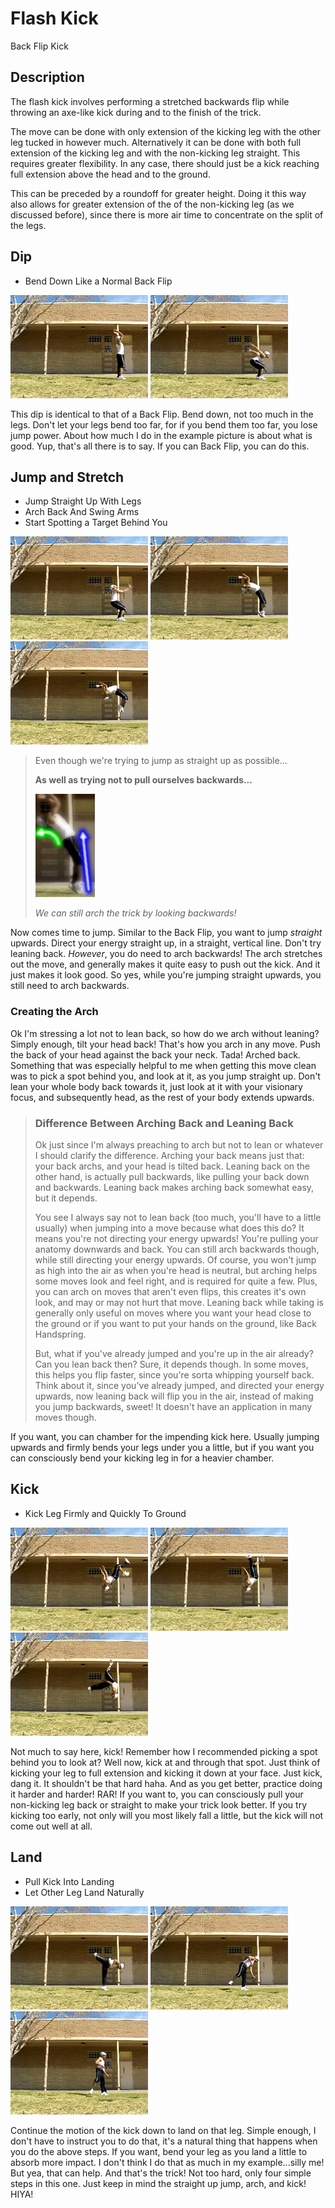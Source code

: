 # Flash Kick
Back Flip Kick

## Description

The flash kick involves performing a stretched backwards flip while throwing an axe-like kick during and to the finish of the trick.

The move can be done with only extension of the kicking leg with the other leg tucked in however much. Alternatively it can be done with both full extension of the kicking leg and with the non-kicking leg straight. This requires greater flexibility. In any case, there should just be a kick reaching full extension above the head and to the ground.

This can be preceded by a roundoff for greater height. Doing it this way also allows for greater extension of the of the non-kicking leg (as we discussed before), since there is more air time to concentrate on the split of the legs.

## Dip

* Bend Down Like a Normal Back Flip


![image](images/FlashKick/Demo_FlashKick_0001.jpg "") ![image](images/FlashKick/Demo_FlashKick_0002.jpg "")

This dip is identical to that of a Back Flip. Bend down, not too much in the legs. Don't let your legs bend too far, for if you bend them too far, you lose jump power. About how much I do in the example picture is about what is good. Yup, that's all there is to say. If you can Back Flip, you can do this.

## Jump and Stretch

* Jump Straight Up With Legs
* Arch Back And Swing Arms
* Start Spotting a Target Behind You


![image](images/FlashKick/Demo_FlashKick_0003.jpg "") ![image](images/FlashKick/Demo_FlashKick_0004.jpg "") ![image](images/FlashKick/Demo_FlashKick_0005.jpg "")

>Even though we're trying to jump as straight up as possible...
>
><b>As well as trying not to pull ourselves backwards...</b>
>
>![image](images/flash_arch_jump.jpg "")
>
><i>We can still arch the trick by looking backwards!</i>

Now comes time to jump. Similar to the Back Flip, you want to jump <i>straight</i> upwards. Direct your energy straight up, in a straight, vertical line. Don't try leaning back.
<i>However</i>, you do need to arch backwards! The arch stretches out the move, and generally makes it quite easy to push out the kick. And it just makes it look good. So yes, while you're jumping straight upwards, you still need to arch backwards.
### Creating the Arch

Ok I'm stressing a lot not to lean back, so how do we arch without leaning? Simply enough, tilt your head back! That's how you arch in any move. Push the back of your head against the back your neck. Tada! Arched back. Something that was especially helpful to me when getting this move clean was to pick a spot behind you, and look at it, as you jump straight up. Don't lean your whole body back towards it, just look at it with your visionary focus, and subsequently head, as the rest of your body extends upwards.
>### Difference Between Arching Back and Leaning Back
>Ok just since I'm always preaching to arch but not to lean or whatever I should clarify the difference. Arching your back means just that: your back archs, and your head is tilted back. Leaning back on the other hand, is actually pull backwards, like pulling your back down and backwards. Leaning back makes arching back somewhat easy, but it depends.
>
>You see I always say not to lean back (too much, you'll have to a little usually) when jumping into a move because what does this do? It means you're not directing your energy upwards! You're pulling your anatomy downwards and back. You can still arch backwards though, while still directing your energy upwards. Of course, you won't jump as high into the air as when you're head is neutral, but arching helps some moves look and feel right, and is required for quite a few. Plus, you can arch on moves that aren't even flips, this creates it's own look, and may or may not hurt that move.
Leaning back while taking is generally only useful on moves where you want your head close to the ground or if you want to put your hands on the ground, like Back Handspring.
>
>But, what if you've already jumped and you're up in the air already? Can you lean back then? Sure, it depends though. In some moves, this helps you flip faster, since you're sorta whipping yourself back. Think about it, since you've already jumped, and directed your energy upwards, now leaning back will flip you in the air, instead of making you jump backwards, sweet! It doesn't have an application in many moves though.

If you want, you can chamber for the impending kick here. Usually jumping upwards and firmly bends your legs under you a little, but if you want you can consciously bend your kicking leg in for a heavier chamber.

## Kick

* Kick Leg Firmly and Quickly To Ground


![image](images/FlashKick/Demo_FlashKick_0006.jpg "") ![image](images/FlashKick/Demo_FlashKick_0007.jpg "") ![image](images/FlashKick/Demo_FlashKick_0008.jpg "")

Not much to say here, kick! Remember how I recommended picking a spot behind you to look at? Well now, kick at and through that spot. Just think of kicking your leg to full extension and kicking it down at your face. Just kick, dang it. It shouldn't be that hard haha.
And as you get better, practice doing it harder and harder! RAR!
If you want to, you can consciously pull your non-kicking leg back or straight to make your trick look better.
If you try kicking too early, not only will you most likely fall a little, but the kick will not come out well at all.

## Land

* Pull Kick Into Landing
* Let Other Leg Land Naturally


![image](images/FlashKick/Demo_FlashKick_0009.jpg "") ![image](images/FlashKick/Demo_FlashKick_0010.jpg "") ![image](images/FlashKick/Demo_FlashKick_0011.jpg "")

Continue the motion of the kick down to land on that leg. Simple enough, I don't have to instruct you to do that, it's a natural thing that happens when you do the above steps.
If you want, bend your leg as you land a little to absorb more impact. I don't think I do that as much in my example...silly me! But yea, that can help.
And that's the trick! Not too hard, only four simple steps in this one. Just keep in mind the straight up jump, arch, and kick! HIYA!

